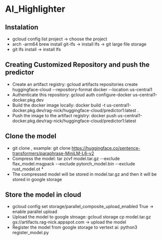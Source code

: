 # AI_Highlighter

## Instalation
- gcloud config list project -> choose the project
- arch -arm64 brew install git-lfs -> install lfs -> git large file storage
- git lfs install -> install lfs

## Creating Customized Repository and push the predictor
- Create an artifact registry: gcloud artifacts repositories create huggingface-cloud --repository-format docker --location us-central1
- Authenticate this repository: gcloud auth configure-docker us-central1-docker.pkg.dev
- Build the docker image locally: docker build -t us-central1-docker.pkg.dev/rag-nick/huggingface-cloud/predictor1:latest .
- Push the image to the artifact registry: docker push us-central1-docker.pkg.dev/rag-nick/huggingface-cloud/predictor1:latest


## Clone the model
- git clone <MODEL URL>, example: git clone https://huggingface.co/sentence-transformers/paraphrase-MiniLM-L6-v2
- Compress the model: tar zcvf model.tar.gz --exclude flax_model.msgpack --exclude pytorch_model.bin --exclude rust_model.ot *
- The compressed model will be stored in model.tar.gz and then it will be stored in google storage

## Store the model in cloud
- gcloud config set storage/parallel_composite_upload_enabled True -> enable parallel upload
- Upload the model to google stroage: gcloud storage cp model.tar.gz gs://artifacts.rag-nick.appspot.com -> upload the model
- Register the model from google storage to vertext ai: python3 register_model.py